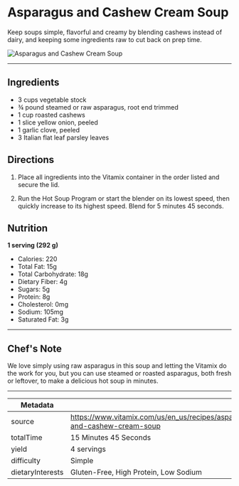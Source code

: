 # Asparagus and Cashew Cream Soup

Keep soups simple, flavorful and creamy by blending cashews instead of dairy, and keeping some ingredients raw to cut back on prep time.

![Asparagus and Cashew Cream Soup](https://www.vitamix.com/content/dam/vitamix/home/recipes/soups/Cashew%20Asparagus%20Soup.jpg)

---

## Ingredients

- 3 cups vegetable stock
- ¾ pound steamed or raw asparagus, root end trimmed
- 1 cup roasted cashews
- 1 slice yellow onion, peeled
- 1 garlic clove, peeled
- 3 Italian flat leaf parsley leaves

## Directions

1. Place all ingredients into the Vitamix container in the order listed and secure the lid.

2. Run the Hot Soup Program or start the blender on its lowest speed, then quickly increase to its highest speed. Blend for 5 minutes 45 seconds.

## Nutrition

**1 serving (292 g)**

- Calories: 220
- Total Fat: 15g
- Total Carbohydrate: 18g
- Dietary Fiber: 4g
- Sugars: 5g
- Protein: 8g
- Cholesterol: 0mg
- Sodium: 105mg
- Saturated Fat: 3g

---

## Chef's Note

We love simply using raw asparagus in this soup and letting the Vitamix do the work for you, but you can use steamed or roasted asparagus, both fresh or leftover, to make a delicious hot soup in minutes.

---

| Metadata |  |
| --- | --- |
| source | https://www.vitamix.com/us/en_us/recipes/asparagus-and-cashew-cream-soup |
| totalTime | 15 Minutes 45 Seconds |
| yield | 4 servings |
| difficulty | Simple |
| dietaryInterests | Gluten-Free, High Protein, Low Sodium |
